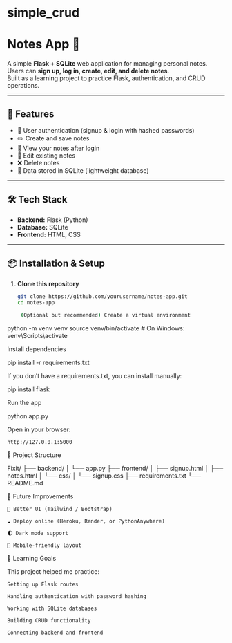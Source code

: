 # simple_crud
# Notes App 📝

A simple **Flask + SQLite** web application for managing personal notes.  
Users can **sign up, log in, create, edit, and delete notes**.  
Built as a learning project to practice Flask, authentication, and CRUD operations.

---

## 🚀 Features
- 🔐 User authentication (signup & login with hashed passwords)  
- ✏️ Create and save notes  
- 📖 View your notes after login  
- 🔄 Edit existing notes  
- ❌ Delete notes  
- 💾 Data stored in SQLite (lightweight database)  

---

## 🛠 Tech Stack
- **Backend:** Flask (Python)  
- **Database:** SQLite  
- **Frontend:** HTML, CSS  

---

## 📦 Installation & Setup

1. **Clone this repository**
   ```bash
   git clone https://github.com/yourusername/notes-app.git
   cd notes-app

    (Optional but recommended) Create a virtual environment

python -m venv venv
source venv/bin/activate   # On Windows: venv\Scripts\activate

Install dependencies

pip install -r requirements.txt

If you don’t have a requirements.txt, you can install manually:

pip install flask

Run the app

python app.py

Open in your browser:

    http://127.0.0.1:5000

📂 Project Structure

Fixit/
├── backend/
│   └── app.py
├── frontend/
│   ├── signup.html
│   ├── notes.html
│   └── css/
│       └── signup.css
├── requirements.txt
└── README.md

🔮 Future Improvements

    🎨 Better UI (Tailwind / Bootstrap)

    ☁️ Deploy online (Heroku, Render, or PythonAnywhere)

    🌓 Dark mode support

    📱 Mobile-friendly layout

📖 Learning Goals

This project helped me practice:

    Setting up Flask routes

    Handling authentication with password hashing

    Working with SQLite databases

    Building CRUD functionality

    Connecting backend and frontend

